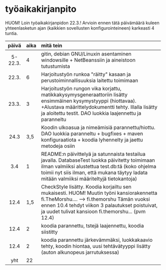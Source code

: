 # työaikakirjanpito

HUOM! Loin työaikakirjanpidon 22.3.! Arvioin ennen tätä päivämäärä
kuleen yhteenlasketun ajan (kaikkien sovellusten konfigurointeineen) karkeasti 4 tuntia.



| päivä  | aika | mitä tein  |
| :-----:|:-----| :-----|
| 5-22.3.| 4   | gitin, debian GNU/Linuxin asentaminen windowsille + NetBeanssiin ja aineistoon tutustumista|
| 22.3.  | 6    | Harjoitustyön runkoa "räitty" kasaan ja perustoiminnallisuuksia laitettu toimimaan |
| 23.3.  | 3  | Harjoitustyön rungon vika korjattu, matikkakysymysgeneraattoriin lisätty ensimmäinen kysymystyyppi (hiottavaa). +Alustava määrittelydokumentti tehty. Illalla lisätty ja aloitettu testit. DAO luokkia laajennettu ja paranneltu |
| 24.3   | 3,5  | Koodin ulkoasua ja nimeämisiä parannettu/hiottu. DAO luokkia paranneltu + bugfixes + maven konfiguraatiota + koodia lyhennelty ja jaettu metodeja osiin| 
| 3.4    | 1   | README:n päivittelyä ja satunnaista testailua javalla. DatabaseTest luokka päivitetty toimimaan ilman valmiiksi alustettua test.db:tä (koko ohjelma toimii nyt siis ilman, että mukana täytyy ladata mitään valmiiksi määriteltyjä tietokantoja)  | 
| 12.4    | 1,5  | CheckStyle lisätty. Koodia korjailtu sen mukaisesti.  HUOM! Muutin työni kansiorakennetta fi.TheMorshu.... --> fi.themorshu Tämän vuoksi ennen 10.4 tehdyt viikon 3 palautukset poistuivat, ja uudet tulivat kansioon fi.themorshu... (pvm 12.4) | 
| 12.4    | 2  | koodia parannettu, tstejä laajennettu, koodia siistitty  | 
| 12.4    | 2  | koodia parannettu järkevämmäksi, luokkakaavio tehty, koodin hiontaa, uusi tehtävätyyppi lisätty (auton alkunopeus jarrutuksessa) | 
| yht    | 22  |   | 
